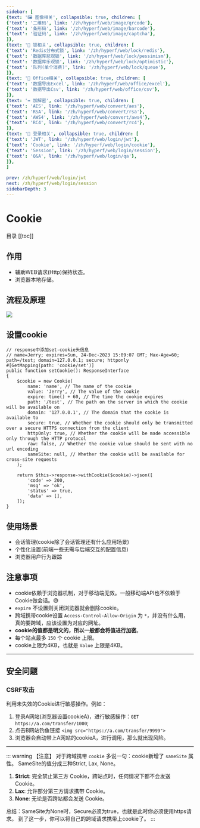 ```yaml
---
sidebar: [
{text: '🖼 图像相关', collapsible: true, children: [
{'text': '二维码', link: '/zh/hyperf/web/image/qrcode'},
{'text': '条形码', link: '/zh/hyperf/web/image/barcode'},
{'text': '验证码', link: '/zh/hyperf/web/image/captcha'},
]},
{text: '🔐 锁相关', collapsible: true, children: [
{'text': 'Redis分布式锁', link: '/zh/hyperf/web/lock/redis'},
{'text': '数据库悲观锁', link: '/zh/hyperf/web/lock/pessimism'},
{'text': '数据库乐观锁', link: '/zh/hyperf/web/lock/optimistic'},
{'text': '队列(单个消费)', link: '/zh/hyperf/web/lock/queue'},
]},
{text: '🏢 Office相关', collapsible: true, children: [
{'text': '数据导出Excel', link: '/zh/hyperf/web/office/excel'},
{'text': '数据导出Csv', link: '/zh/hyperf/web/office/csv'},
]},
{text: '↔️ 加解密', collapsible: true, children: [
{'text': 'AES', link: '/zh/hyperf/web/convert/aes'},
{'text': 'RSA', link: '/zh/hyperf/web/convert/rsa'},
{'text': 'AWS4', link: '/zh/hyperf/web/convert/aws4'},
{'text': 'RC4', link: '/zh/hyperf/web/convert/rc4'},
]},
{text: '🍪 登录相关', collapsible: true, children: [
{'text': 'JWT', link: '/zh/hyperf/web/login/jwt'},
{'text': 'Cookie', link: '/zh/hyperf/web/login/cookie'},
{'text': 'Session', link: '/zh/hyperf/web/login/session'},
{'text': 'Q&A', link: '/zh/hyperf/web/login/qa'},
]},
]

prev: /zh/hyperf/web/login/jwt
next: /zh/hyperf/web/login/session
sidebarDepth: 3
---
```


# Cookie

目录
[[toc]]

## 作用

- 辅助WEB请求(Http)保持状态。
- 浏览器本地存储。

## 流程及原理

![](https://img.tzf-foryou.xyz/img/20231224230649.png)

## 设置cookie

```php:no-line-numbers
// response中添加set-cookie头信息
// name=Jerry; expires=Sun, 24-Dec-2023 15:09:07 GMT; Max-Age=60; path=/test; domain=127.0.0.1; secure; httponly
#[GetMapping(path: 'cookie/set')]
public function setCookie(): ResponseInterface
{
    $cookie = new Cookie(
        name: 'name', // The name of the cookie
        value: 'Jerry', // The value of the cookie
        expire: time() + 60, // The time the cookie expires
        path: '/test', // The path on the server in which the cookie will be available on
        domain: '127.0.0.1', // The domain that the cookie is available to
        secure: true, // Whether the cookie should only be transmitted over a secure HTTPS connection from the client
        httpOnly: true, // Whether the cookie will be made accessible only through the HTTP protocol
        raw: false, // Whether the cookie value should be sent with no url encoding
        sameSite: null, // Whether the cookie will be available for cross-site requests
    );

    return $this->response->withCookie($cookie)->json([
        'code' => 200,
        'msg' => 'ok',
        'status' => true,
        'data' => [],
    ]);
}
```

## 使用场景

- 会话管理(cookie除了会话管理还有什么应用场景)
- 个性化设置(前端一些无需与后端交互的配置信息)
- 浏览器用户行为跟踪

## 注意事项

- cookie依赖于浏览器机制，对于移动端无效。一般移动端API也不依赖于Cookie做会话。😅
- `expire` 不设置则关闭浏览器就会删除cookie。
- 跨域携带cookie设置 `Access-Control-Allow-Origin` 为 `*`，并没有什么用，真的要跨域，应该设置为对应的网址。
- **cookie的值都是明文的，所以一般都会将值进行加密**。
- 每个站点最多 `150` 个 cookie 上限。
- cookie上限为4KB，也就是 `Value` 上限是4KB。

---

## 安全问题

### CSRF攻击

利用未失效的Cookie进行敏感操作。例如：
1. 登录A网站(浏览器设置cookieA)，进行敏感操作：`GET https://a.com/transfer/1000`;
2. 点击B网站钓鱼链接 `<img src="https://a.com/transfer/9999">`
3. 浏览器会自动带上A网站的cookieA，进行调用，那么就出现风险。


---

::: warning 【注意】
对于跨域携带 `cookie` 多说一句：cookie新增了 `sameSite` 属性。
SameSite的值分成三种Strict, Lax, None。
1.  **Strict**: 完全禁止第三方 Cookie，跨站点时，任何情况下都不会发送 Cookie。
2.  **Lax**: 允许部分第三方请求携带 Cookie。
3.  **None**: 无论是否跨站都会发送 Cookie。

总结：SameSite为None时，Secure必须为true，也就是此时你必须使用https请求。 到了这一步，你可以将自己的跨域请求携带上cookie了。
:::
